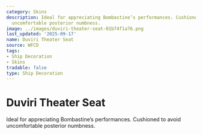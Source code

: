 ```yaml
---
category: Skins
description: Ideal for appreciating Bombastine’s performances. Cushioned to avoid
  uncomfortable posterior numbness.
image: ../images/duviri-theater-seat-01b74f1a76.png
last_updated: '2025-09-17'
name: Duviri Theater Seat
source: WFCD
tags:
- Ship Decoration
- Skins
tradable: false
type: Ship Decoration
---
```


# Duviri Theater Seat

Ideal for appreciating Bombastine’s performances. Cushioned to avoid uncomfortable posterior numbness.

